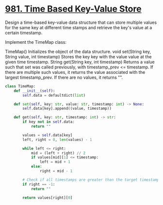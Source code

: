 # [981. Time Based Key-Value Store](https://leetcode.com/problems/time-based-key-value-store/description/)

Design a time-based key-value data structure that can store multiple values for the same key at different time stamps and retrieve the key's value at a certain timestamp.

Implement the TimeMap class:

TimeMap() Initializes the object of the data structure.
void set(String key, String value, int timestamp) Stores the key key with the value value at the given time timestamp.
String get(String key, int timestamp) Returns a value such that set was called previously, with timestamp_prev <= timestamp. If there are multiple such values, it returns the value associated with the largest timestamp_prev. If there are no values, it returns "".

```py
class TimeMap:
    def __init__(self):
        self.data = defaultdict(list)

    def set(self, key: str, value: str, timestamp: int) -> None:
        self.data[key].append((value, timestamp))

    def get(self, key: str, timestamp: int) -> str:
        if key not in self.data:
            return ""

        values = self.data[key]
        left, right = 0, len(values) - 1

        while left <= right:
            mid = (left + right) // 2
            if values[mid][1] <= timestamp:
                left = mid + 1
            else:
                right = mid - 1

        # Check if all timestamps are greater than the target timestamp
        if right == -1:
            return ""

        return values[right][0]
```